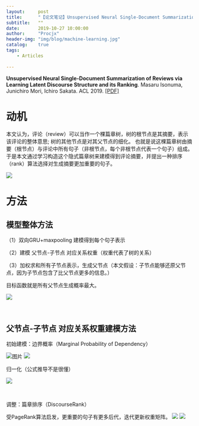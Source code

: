 ```yaml
---
layout:     post
title:      "【论文笔记】Unsupervised Neural Single-Document Summarization of Reviews via Learning Latent Discourse Structure and its Ranking"
subtitle:   ""
date:       2019-10-27 10:00:00
author:     "Procjx"
header-img: "img/blog/machine-learning.jpg"
catalog:    true
tags:
    - Articles
    
---
```

**Unsupervised Neural Single-Document Summarization of Reviews via Learning Latent Discourse Structure and its Ranking**. Masaru Isonuma, Junichiro Mori, Ichiro Sakata. ACL 2019. [\[PDF\]](https://arxiv.org/pdf/1906.05691.pdf)

# 动机

本文认为，评论（review）可以当作一个棵篇章树，树的根节点是其摘要，表示该评论的整体意思; 树的其他节点是对其父节点的细化。 也就是说这棵篇章树由摘要（根节点）与评论中所有句子（非根节点，每个非根节点代表一个句子）组成。于是本文通过学习构造这个隐式篇章树来建模得到评论摘要，并提出一种排序（rank）算法选择对生成摘要更加重要的句子。

![](https://img-blog.csdnimg.cn/20191030175132848.png?x-oss-process=image/watermark,type_ZmFuZ3poZW5naGVpdGk,shadow_10,text_aHR0cHM6Ly9ibG9nLmNzZG4ubmV0L2hhaXRhb2xhbmc=,size_16,color_FFFFFF,t_70)

# 方法

## 模型整体方法

（1）双向GRU+maxpooling 建模得到每个句子表示

（2）建模 父节点-子节点 对应关系权重（权重代表了树的关系）

（3）加权求和所有子节点表示，生成父节点（本文假设：子节点能够还原父节点，因为子节点包含了比父节点更多的信息。）

目标函数就是所有父节点生成概率最大。

![](https://img-blog.csdnimg.cn/20191030180138199.png?x-oss-process=image/watermark,type_ZmFuZ3poZW5naGVpdGk,shadow_10,text_aHR0cHM6Ly9ibG9nLmNzZG4ubmV0L2hhaXRhb2xhbmc=,size_16,color_FFFFFF,t_70)


 

## 父节点-子节点 对应关系权重建模方法

初始建模：边界概率（Marginal Probability of Dependency）

![图片](https://img-blog.csdnimg.cn/20191030180811147.png)
![](https://img-blog.csdnimg.cn/20191030180811147.png)

归一化（公式推导不是很懂）

![](https://img-blog.csdnimg.cn/20191030180849529.png)


 

调整：篇章排序（DiscourseRank）

受PageRank算法启发，更重要的句子有更多后代，迭代更新权重矩阵。
![](https://img-blog.csdnimg.cn/20191030180931300.png)
![](https://img-blog.csdnimg.cn/20191030181000690.png)
